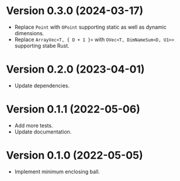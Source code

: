 # Version 0.3.0 (2024-03-17)

  * Replace `Point` with `OPoint` supporting static as well as dynamic dimensions.
  * Replace `ArrayVec<T, { D + 1 }>` with `OVec<T, DimNameSum<D, U1>>` supporting stabe Rust.

# Version 0.2.0 (2023-04-01)

  * Update dependencies.

# Version 0.1.1 (2022-05-06)

  * Add more tests.
  * Update documentation.

# Version 0.1.0 (2022-05-05)

  * Implement minimum enclosing ball.
